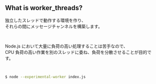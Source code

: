 ## What is worker_threads?

独立したスレッドで動作する環境を作り、  
それらの間にメッセージチャンネルを構築します。

<br />

Node.js において大量に負荷の高い処理することは苦手なので、  
CPU 負荷の高い作業を別のスレッドに委ね、負荷を分散させることが目的です。

<br />

```sh
$ node --experimental-worker index.js
```
